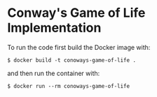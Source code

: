 # Conway's Game of Life Implementation

To run the code first build the Docker image with:
```
$ docker build -t conoways-game-of-life .
```

and then run the container with:
```
$ docker run --rm conoways-game-of-life
```
